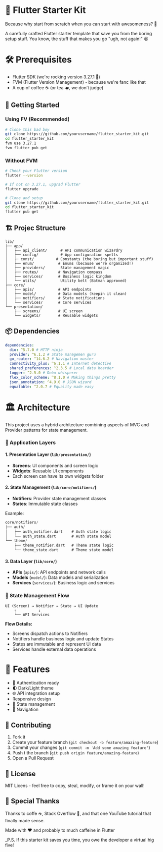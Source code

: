 # 🚀 Flutter Starter Kit

Because why start from scratch when you can start with awesomeness? 🎯

A carefully crafted Flutter starter template that save you from the boring setup stuff. You know, the stuff that makes you go "ugh, not again!" 😫

# 🛠 Prerequisites

- Flutter SDK (we're rocking version 3.27.1 🎸)
- FVM (Flutter Version Management) - because we're fanc like that
- A cup of coffee ☕️ (or tea 🫖, we don't judge)

## 🚦 Getting Started

### Using FV (Recommended)

```bash
# Clone this bad boy
git clone https://github.com/yourusername/flutter_starter_kit.git
cd flutter_starter_kit
fvm use 3.27.1
fvm flutter pub get
```

### Without FVM

```bash
# Check your Flutter version
flutter --version

# If not on 3.27.1, upgrad Flutter
flutter upgrade

# Clone and setup
git clone https://github.com/yourusername/flutter_starter_kit.git
cd flutter_starter_kit
flutter pub get
```

## 🏗 Projec Structure

```
lib/
├── app/
│   ├── api_client/      # API communication wizardry
│   ├── config/          # App configuration spells
│   ├─ const/          # Constants (the boring but important stuff)
│   ├── enum/           # Enums (because we're organized!)
│   ├── providers/       State management magic
│   ├── routes/         # Navigation compass
│   ├── services/       # Business logic kingdom
│   └── utils/           Utility belt (Batman approved)
├── core/
│   ├── apis/           # API endpoints
│   ├── model/          # Data models (keepin it clean)
│   ├── notifiers/      # State notifications
│   └── services/       # Core services
└── presentation/
    ├── screens/        # UI screen
    └── widgets/        # Reusable widgets
```

## 📦 Dependencies

```yaml
dependencies:
  dio: ^5.7.0 # HTTP ninja
  provider: ^6.1.2 # State managemen guru
  go_router: ^14.6.2 # Navigation master
  connectivity_plus: ^6.1.1 # Internet detective
  shared_preferences: ^2.3.5 # Local data hoarder
  logger: ^2.5.0 # Debu whisperer
  flex_color_scheme: ^8.1.0 # Making things pretty
  json_annotation: ^4.9.0 # JSON wizard
  equatable: ^2.0.7 # Equality made easy
```

# 🏛 Architecture

This project uses a hybrid architecture combining aspects of MVC and Provider patterns for state management.

### 📱 Application Layers

#### 1. Presentation Layer (`lib/presentation/`)

- **Screens**: UI components and screen logic
- **Widgets**: Reusable UI components
- Each screen can have its own widgets folder

#### 2. State Management (`lib/core/notifiers/`)

- **Notifiers**: Provider state management classes
- **States**: Immutable state classes

Example:

```dart
core/notifiers/
├── auth/
│   ├── auth_notifier.dart    # Auth state logic
│   └── auth_state.dart       # Auth state model
└── theme/
    ├── theme_notifier.dart   # Theme state logic
    └── theme_state.dart      # Theme state model
```

#### 3. Data Layer (`lib/core/`)

- **APIs** (`apis/`): API endpoints and network calls
- **Models** (`model/`): Data models and serialization
- **Services** (`services/`): Business logic and services

### 🔄 State Management Flow

```
UI (Screen) → Notifier → State → UI Update
    ↑          ↓
    └── API Services
```

**Flow Details:**

- Screens dispatch actions to Notifiers
- Notifiers handle business logic and update States
- States are immutable and represent UI data
- Services handle external data operations

# 🎨 Features

- 🔐 Authentication ready
- 🌓 Dark/Light theme
- 🌐 API integration setup
- Responsive design
- 🔄 State management
- 📍 Navigation

## 🤝 Contributing

1. Fork it
2. Create your feature branch (`git checkout -b feature/amazing-feature`)
3. Commit your changes (`git commit -m 'Add some amazing feature'`)
4. Push t the branch (`git push origin feature/amazing-feature`)
5. Open a Pull Request

## 📝 License

MIT Licens - feel free to copy, steal, modify, or frame it on your wall!

## 🎉 Special Thanks

Thanks to coffe ☕️, Stack Overflow 🚀, and that one YouTube tutorial that finally made sense.

Made with ❤️ and probably to much caffeine in Flutter

\_P.S. If this starter kit saves you time, you owe the developer a virtual hig five!
